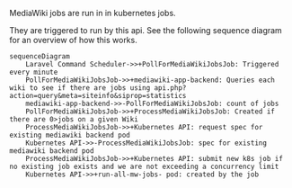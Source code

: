 MediaWiki jobs are run in in kubernetes jobs.

They are triggered to run by this api. See the following sequence diagram for an overview of how this works.

```mermaid
sequenceDiagram
    Laravel Command Scheduler->>+PollForMediaWikiJobsJob: Triggered every minute
    PollForMediaWikiJobsJob->>+mediawiki-app-backend: Queries each wiki to see if there are jobs using api.php?action=query&meta=siteinfo&siprop=statistics
    mediawiki-app-backend->>-PollForMediaWikiJobsJob: count of jobs
    PollForMediaWikiJobsJob->>+ProcessMediaWikiJobsJob: Created if there are 0>jobs on a given Wiki
    ProcessMediaWikiJobsJob->>+Kubernetes API: request spec for existing mediawiki backend pod
    Kubernetes API->>-ProcessMediaWikiJobsJob: spec for existing mediawiki backend pod
    ProcessMediaWikiJobsJob->>+Kubernetes API: submit new k8s job if no existing job exists and we are not exceeding a concurrency limit
    Kubernetes API->>+run-all-mw-jobs- pod: created by the job
```
